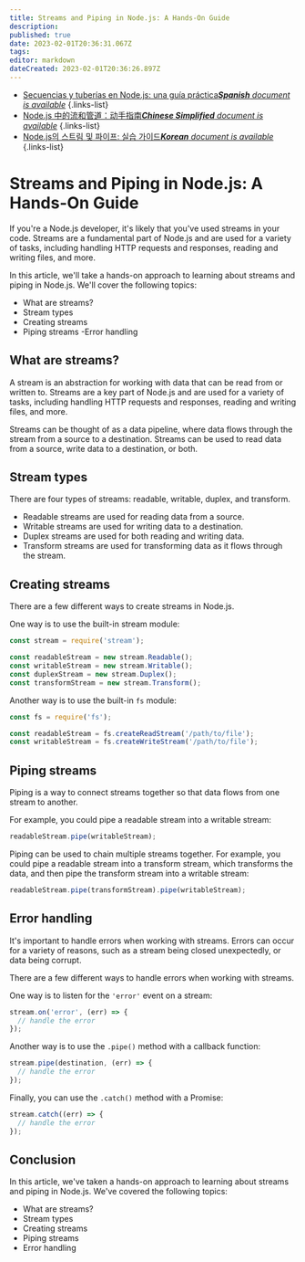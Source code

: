 ```yaml
---
title: Streams and Piping in Node.js: A Hands-On Guide
description: 
published: true
date: 2023-02-01T20:36:31.067Z
tags: 
editor: markdown
dateCreated: 2023-02-01T20:36:26.897Z
---
```


- [Secuencias y tuberías en Node.js: una guía práctica***Spanish** document is available*](/es/Knowledge-base/Nodejs/streams-and-piping-in-node-js-a-hands-on-guide)
{.links-list}
- [Node.js 中的流和管道：动手指南***Chinese Simplified** document is available*](/zh/Knowledge-base/Nodejs/streams-and-piping-in-node-js-a-hands-on-guide)
{.links-list}
- [Node.js의 스트림 및 파이프: 실습 가이드***Korean** document is available*](/ko/Knowledge-base/Nodejs/streams-and-piping-in-node-js-a-hands-on-guide)
{.links-list}


# Streams and Piping in Node.js: A Hands-On Guide

If you're a Node.js developer, it's likely that you've used streams in your code. Streams are a fundamental part of Node.js and are used for a variety of tasks, including handling HTTP requests and responses, reading and writing files, and more.

In this article, we'll take a hands-on approach to learning about streams and piping in Node.js. We'll cover the following topics:

- What are streams?
- Stream types
- Creating streams
- Piping streams
-Error handling

## What are streams?

A stream is an abstraction for working with data that can be read from or written to. Streams are a key part of Node.js and are used for a variety of tasks, including handling HTTP requests and responses, reading and writing files, and more.

Streams can be thought of as a data pipeline, where data flows through the stream from a source to a destination. Streams can be used to read data from a source, write data to a destination, or both.

## Stream types

There are four types of streams: readable, writable, duplex, and transform.

- Readable streams are used for reading data from a source.
- Writable streams are used for writing data to a destination.
- Duplex streams are used for both reading and writing data.
- Transform streams are used for transforming data as it flows through the stream.

## Creating streams

There are a few different ways to create streams in Node.js.

One way is to use the built-in stream module:

```javascript
const stream = require('stream');

const readableStream = new stream.Readable();
const writableStream = new stream.Writable();
const duplexStream = new stream.Duplex();
const transformStream = new stream.Transform();
```

Another way is to use the built-in `fs` module:

```javascript
const fs = require('fs');

const readableStream = fs.createReadStream('/path/to/file');
const writableStream = fs.createWriteStream('/path/to/file');
```

## Piping streams

Piping is a way to connect streams together so that data flows from one stream to another.

For example, you could pipe a readable stream into a writable stream:

```javascript
readableStream.pipe(writableStream);
```

Piping can be used to chain multiple streams together. For example, you could pipe a readable stream into a transform stream, which transforms the data, and then pipe the transform stream into a writable stream:

```javascript
readableStream.pipe(transformStream).pipe(writableStream);
```

## Error handling

It's important to handle errors when working with streams. Errors can occur for a variety of reasons, such as a stream being closed unexpectedly, or data being corrupt.

There are a few different ways to handle errors when working with streams.

One way is to listen for the `'error'` event on a stream:

```javascript
stream.on('error', (err) => {
  // handle the error
});
```

Another way is to use the `.pipe()` method with a callback function:

```javascript
stream.pipe(destination, (err) => {
  // handle the error
});
```

Finally, you can use the `.catch()` method with a Promise:

```javascript
stream.catch((err) => {
  // handle the error
});
```

## Conclusion

In this article, we've taken a hands-on approach to learning about streams and piping in Node.js. We've covered the following topics:

- What are streams?
- Stream types
- Creating streams
- Piping streams
- Error handling